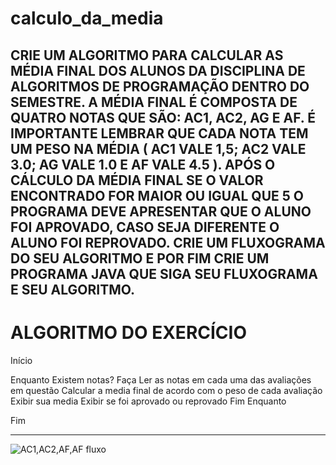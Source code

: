 # calculo_da_media
CRIE UM ALGORITMO PARA CALCULAR AS MÉDIA FINAL DOS ALUNOS DA DISCIPLINA DE ALGORITMOS DE PROGRAMAÇÃO DENTRO DO SEMESTRE.  A MÉDIA FINAL É COMPOSTA DE QUATRO NOTAS QUE SÃO: AC1, AC2, AG E AF. É IMPORTANTE LEMBRAR QUE CADA NOTA TEM UM PESO NA MÉDIA ( AC1 VALE 1,5; AC2 VALE 3.0; AG VALE 1.0 E AF VALE 4.5 ).  APÓS O CÁLCULO DA MÉDIA FINAL SE O VALOR ENCONTRADO FOR MAIOR OU IGUAL QUE 5 O PROGRAMA DEVE APRESENTAR QUE O ALUNO FOI APROVADO, CASO SEJA DIFERENTE O ALUNO FOI REPROVADO.  CRIE UM FLUXOGRAMA DO SEU ALGORITMO E POR FIM CRIE UM PROGRAMA JAVA QUE SIGA SEU FLUXOGRAMA E SEU ALGORITMO.
------------------------------------------------------
# ALGORITMO DO EXERCÍCIO

Início

Enquanto Existem notas? Faça
	Ler as notas em cada uma das avaliações em questão
	Calcular a media final de acordo com o peso de cada avaliação
	Exibir sua media
      Exibir se foi aprovado ou reprovado
 Fim Enquanto    


Fim

--------------------------------------------------------

![AC1,AC2,AF,AF fluxo](https://user-images.githubusercontent.com/103973688/168698742-194ff1d5-0713-4cbc-aefb-0c371d6da808.png)
